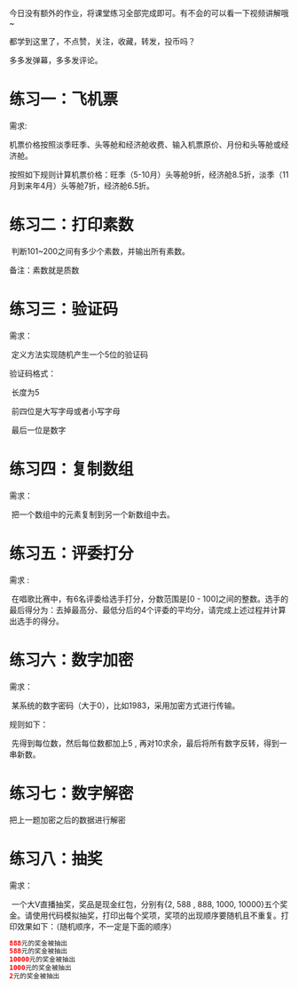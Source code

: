 今日没有额外的作业，将课堂练习全部完成即可。有不会的可以看一下视频讲解哦~

都学到这里了，不点赞，关注，收藏，转发，投币吗？

多多发弹幕，多多发评论。

# 练习一：飞机票

需求:

​	机票价格按照淡季旺季、头等舱和经济舱收费、输入机票原价、月份和头等舱或经济舱。

​	按照如下规则计算机票价格：旺季（5-10月）头等舱9折，经济舱8.5折，淡季（11月到来年4月）头等舱7折，经济舱6.5折。







# 练习二：打印素数

​	判断101~200之间有多少个素数，并输出所有素数。

备注：素数就是质数







# 练习三：验证码

需求：

​	定义方法实现随机产生一个5位的验证码

验证码格式：

​	长度为5

​	前四位是大写字母或者小写字母

​	最后一位是数字







# 练习四：复制数组

需求：

​	把一个数组中的元素复制到另一个新数组中去。





# 练习五：评委打分

需求 :  

​	在唱歌比赛中，有6名评委给选手打分，分数范围是[0 - 100]之间的整数。选手的最后得分为：去掉最高分、最低分后的4个评委的平均分，请完成上述过程并计算出选手的得分。



# 练习六：数字加密

需求：

​	某系统的数字密码（大于0），比如1983，采用加密方式进行传输。

规则如下：

​	先得到每位数，然后每位数都加上5 , 再对10求余，最后将所有数字反转，得到一串新数。





# 练习七：数字解密

把上一题加密之后的数据进行解密



# 练习八：抽奖

需求：

​	一个大V直播抽奖，奖品是现金红包，分别有{2, 588 , 888, 1000, 10000}五个奖金。请使用代码模拟抽奖，打印出每个奖项，奖项的出现顺序要随机且不重复。打印效果如下：（随机顺序，不一定是下面的顺序）

```java
888元的奖金被抽出
588元的奖金被抽出
10000元的奖金被抽出
1000元的奖金被抽出
2元的奖金被抽出
```







